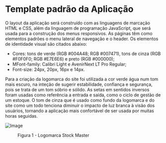 # Template padrão da Aplicação

O layout da aplicação será construído com as linguagens de marcação HTML e CSS, além da linguagem de programação JavaScript, que será usada para a construção dos menus responsivos.
As páginas têm como elementos padrões o menu lateral de navegação e o header. Os elementos de identidade visual são citados abaixo:
<ul>
  <li>Cores: tons de verde (RGB #004A48; RGB #007471), tons de cinza (RGB #F0F0F0; RGB #E7E6E6) e preto (RGB #000000);</li>
  <li>MFont-family: Calibri Light e AvenirNext LT Pro Regular;</li>
  <li>Font-size: 24px, 20px, 16px e 14px.</li>
</ul>


Para a criação da logomarca do site foi utilizada a cor verde água num tom mais escuro, na inteção de sugerir estabilidade, confiança e segurança, pois se trata de um tom sóbrio e sólido. As setas em sentidos inversos foram usadas como referência a entrada e saída, como o ciclo de gestão de um estoque. O tom de cinza que é usado como fundo da logomarca e do site como um todo tenciona diminuir o impacto de luz branca à visão dos usuários, tornando a aplicação mais confortável de ser usada por muitas horas seguidas.

![Image](https://github.com/user-attachments/assets/0af13402-ca03-47d2-a2c2-a0255a853972)
<figure> 
    <figcaption>Figura 1 - Logomarca Stock Master
</figure> 
